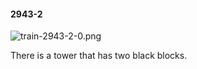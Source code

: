 #### 2943-2
![train-2943-2-0.png](https://github.com/lil-lab/nlvr/raw/master/nlvr/train/images/9/train-2943-2-0.png "train-2943-2-0.png")

There is a tower that has two black blocks.